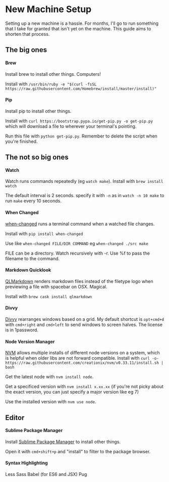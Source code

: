 # New Machine Setup
Setting up a new machine is a hassle. For months, I'll go to run something that I take for granted that isn't yet on the machine. This guide aims to shorten that process.

## The big ones

#### Brew
Install brew to install other things. Computers!

Install with `/usr/bin/ruby -e "$(curl -fsSL https://raw.githubusercontent.com/Homebrew/install/master/install)"`

#### Pip
Install pip to install other things.

Install with `curl https://bootstrap.pypa.io/get-pip.py -o get-pip.py` which will download a file to wherever your terminal's pointing.

Run this file with `python get-pip.py`. Remember to delete the script when you're finished.

## The not so big ones

#### Watch
Watch runs commands repeatedly (eg `watch make`).
Install with `brew install watch`

The default interval is 2 seconds. specify it with `-n` as in `watch -n 10 make` to run `make` every 10 seconds.

#### When Changed
[when-changed](https://github.com/joh/when-changed) runs a terminal command when a watched file changes.

Install with `pip install when-changed`

Use like `when-changed FILE/DIR COMMAND` eg `when-changed ./src make`

FILE can be a directory. Watch recursively with -r. Use %f to pass the filename to the command.

#### Markdown Quicklook
[QLMarkdown](https://github.com/toland/qlmarkdown) renders markdown files instead of the filetype logo when previewing a file with spacebar on OSX. Magical.

Install with `brew cask install qlmarkdown`

#### Divvy
[Divvy](http://mizage.com/divvy/) rearranges windows based on a grid. My default shortcut is `opt+cmd+d` with `cmd+right` and `cmd+left` to send windows to screen halves. The license is in 1password.

#### Node Version Manager
[NVM](https://github.com/creationix/nvm) allows multiple installs of different node versions on a system, which is helpful when older libs are not forward compatible.
Install with `curl -o- https://raw.githubusercontent.com/creationix/nvm/v0.33.11/install.sh | bash`

Get the latest node with `nvm install node`.

Get a specificed version with `nvm install x.xx.xx` (if you're not picky about the exact version, you can just specify a major version like eg 7)

Use the installed version with `nvm use node`.

## Editor

#### Sublime Package Manager
Install [Sublime Package Manager](https://packagecontrol.io/installation) to install other things.

Open it with `cmd+shift+p` and "install" to filter to the package browser.

#### Syntax Highlighting
Less
Sass
Babel (for ES6 and JSX)
Pug